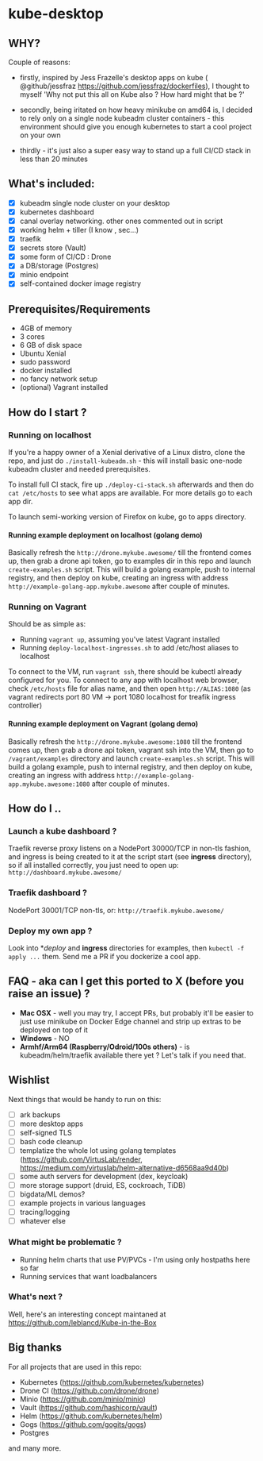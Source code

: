# kube-desktop

## WHY?

Couple of reasons:

- firstly, inspired by Jess Frazelle's desktop apps on kube ( @github/jessfraz https://github.com/jessfraz/dockerfiles), I thought to myself 'Why not put this all on Kube also ? How hard might that be ?'

- secondly, being iritated on how heavy minikube on amd64 is, I decided to rely only on a single node kubeadm cluster containers - this environment should give you enough kubernetes to start a cool project on your own

- thirdly - it's just also a super easy way to stand up a full CI/CD stack in less than 20 minutes

## What's included:

- [x] kubeadm single node cluster on your desktop
- [x] kubernetes dashboard
- [x] canal overlay networking. other ones commented out in script
- [x] working helm + tiller (I know , sec...)
- [x] traefik
- [x] secrets store (Vault)
- [x] some form of CI/CD : Drone
- [x] a DB/storage (Postgres)
- [x] minio endpoint
- [x] self-contained docker image registry

## Prerequisites/Requirements

- 4GB of memory
- 3 cores
- 6 GB of disk space
- Ubuntu Xenial
- sudo password
- docker installed
- no fancy network setup
- (optional) Vagrant installed

## How do I start ?

### Running on localhost

If you're a happy owner of a Xenial derivative of a Linux distro, clone the repo, and just do ```./install-kubeadm.sh``` - this will install basic one-node kubeadm cluster and needed prerequisites.

To install full CI stack, fire up ```./deploy-ci-stack.sh``` afterwards and then do ```cat /etc/hosts``` to see what apps are available. For more details go to each app dir.

To launch semi-working version of Firefox on kube, go to apps directory.

#### Running example deployment on localhost (golang demo)

Basically refresh the ```http://drone.mykube.awesome/``` till the frontend comes up, then grab a drone api token, go to examples dir in this repo and launch ```create-examples.sh``` script. This will build a golang example, push to internal registry, and then deploy on kube, creating an ingress with address ```http://example-golang-app.mykube.awesome``` after couple of minutes.

### Running on Vagrant

Should be as simple as:
- Running ```vagrant up```, assuming you've latest Vagrant installed
- Running ```deploy-localhost-ingresses.sh``` to add /etc/host aliases to localhost

To connect to the VM, run ```vagrant ssh```, there should be kubectl already configured for you. To connect to any app with localhost web browser, check ```/etc/hosts``` file for alias name, and then open ```http://ALIAS:1080``` (as vagrant redirects port 80 VM -> port 1080 localhost for treafik ingress controller)

#### Running example deployment on Vagrant (golang demo)

Basically refresh the ```http://drone.mykube.awesome:1080``` till the frontend comes up, then grab a drone api token, vagrant ssh into the VM, then go to ```/vagrant/examples``` directory and launch ```create-examples.sh``` script. This will build a golang example, push to internal registry, and then deploy on kube, creating an ingress with address ```http://example-golang-app.mykube.awesome:1080``` after couple of minutes.


## How do I ..

### Launch a kube dashboard ?

Traefik reverse proxy listens on a NodePort 30000/TCP in non-tls fashion, and ingress is being created to it at the script start (see **ingress** directory), so if all installed correctly, you just need to open up: ```http://dashboard.mykube.awesome/```

### Traefik dashboard ?

NodePort 30001/TCP non-tls, or: ```http://traefik.mykube.awesome/```

### Deploy my own app ?

Look into **deploy* and **ingress** directories for examples, then ```kubectl -f apply ...``` them. Send me a PR if you dockerize a cool app.

## FAQ - aka can I get this ported to X (before you raise an issue) ?

- **Mac OSX** - well you may try, I accept PRs, but probably it'll be easier to just use minikube on Docker Edge channel and strip up extras to be deployed on top of it
- **Windows** - NO
- **Armhf/Arm64 (Raspberry/Odroid/100s others)** - is kubeadm/helm/traefik available there yet ? Let's talk if you need that.

## Wishlist

Next things that would be handy to run on this:

- [ ] ark backups
- [ ] more desktop apps
- [ ] self-signed TLS
- [ ] bash code cleanup
- [ ] templatize the whole lot using golang templates (https://github.com/VirtusLab/render, https://medium.com/virtuslab/helm-alternative-d6568aa9d40b)
- [ ] some auth servers for development (dex, keycloak)
- [ ] more storage support (druid, ES, cockroach, TiDB)
- [ ] bigdata/ML demos?
- [ ] example projects in various languages
- [ ] tracing/logging
- [ ] whatever else

### What might be problematic ?

- Running helm charts that use PV/PVCs - I'm using only hostpaths here so far
- Running services that want loadbalancers

### What's next ?

Well, here's an interesting concept maintaned at https://github.com/leblancd/Kube-in-the-Box

## Big thanks

For all projects that are used in this repo:

- Kubernetes (https://github.com/kubernetes/kubernetes)
- Drone CI (https://github.com/drone/drone)
- Minio (https://github.com/minio/minio)
- Vault (https://github.com/hashicorp/vault)
- Helm (https://github.com/kubernetes/helm)
- Gogs (https://github.com/gogits/gogs)
- Postgres

and many more.
